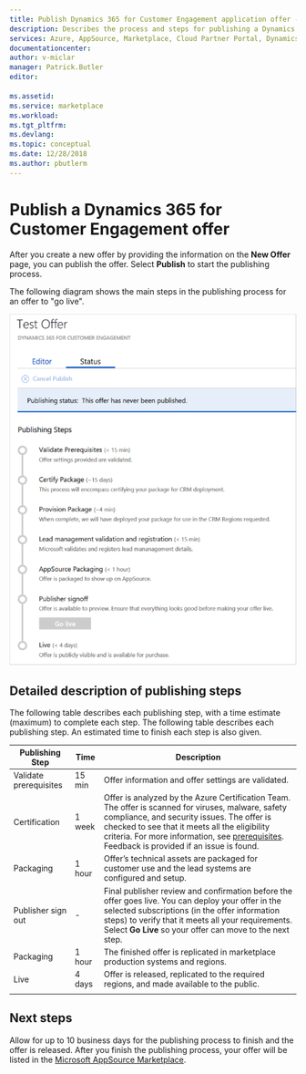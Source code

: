 ```yaml
---
title: Publish Dynamics 365 for Customer Engagement application offer - Azure Marketplace | Microsoft Docs
description: Describes the process and steps for publishing a Dynamics 365 for Customer Engagement application offer on the AppSource Marketplace.
services: Azure, AppSource, Marketplace, Cloud Partner Portal, Dynamics 365 for Customer Engagement 
documentationcenter:
author: v-miclar
manager: Patrick.Butler  
editor:

ms.assetid: 
ms.service: marketplace
ms.workload: 
ms.tgt_pltfrm: 
ms.devlang: 
ms.topic: conceptual
ms.date: 12/28/2018
ms.author: pbutlerm
---
```


# Publish a Dynamics 365 for Customer Engagement offer

After you create a new offer by providing the information on the **New Offer** page, you can publish the offer. Select **Publish** to start the publishing process.


The following diagram shows the main steps in the publishing process for an offer to "go live".

  ![Offer publishing steps](./media/offer-publishing-steps.png)

## Detailed description of publishing steps

The following table describes each publishing step, with a time estimate (maximum) to complete each step.
The following table describes each publishing step. An estimated time to finish each step is also given.


|    Publishing Step             |   Time      |   Description                                                              |
|  -------------------           | --------    | ---------------                                                            |
| Validate prerequisites         | 15 min   | Offer information and offer settings are validated.                        |
| Certification                  | 1 week | Offer is analyzed by the Azure Certification Team. The offer is scanned for viruses, malware, safety compliance, and security issues. The offer is checked to see that it meets all the eligibility criteria. For more information, see [prerequisites](./cpp-prerequisites.md). Feedback is provided if an issue is found. |
| Packaging | 1 hour  | Offer’s technical assets are packaged for customer use and the lead systems are configured and setup. |
|  Publisher sign out             |  -        | Final publisher review and confirmation before the offer goes live. You can deploy your offer in the selected subscriptions (in the offer information steps) to verify that it meets all your requirements.  Select **Go Live** so your offer can move to the next step. |
| Packaging                 | 1 hour | The finished offer is replicated in marketplace production systems and regions. | 
| Live                           | 4 days |Offer is released, replicated to the required regions, and made available to the public. |
|  |  |  |

## Next steps

Allow for up to 10 business days for the publishing process to finish and the offer is released. After you finish the publishing process, your offer will be listed in the [Microsoft AppSource Marketplace](https://appsource.microsoft.com/marketplace/apps/).
